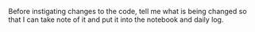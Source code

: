 Before instigating changes to the code, tell me what is being changed so that I can take note of it and put it into the notebook and daily log.
